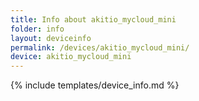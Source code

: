 ```yaml
---
title: Info about akitio_mycloud_mini
folder: info
layout: deviceinfo
permalink: /devices/akitio_mycloud_mini/
device: akitio_mycloud_mini
---
```

{% include templates/device_info.md %}
